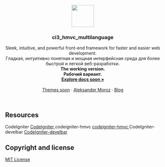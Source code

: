 <p align="center">
  <a href="http://moroz.rv.ua">
    <img src="http://www.beadingusa.com/images/AlphabetBlocks4.5/SterlingSilverBlockLetterCH901-C.jpg" width=72 height=72>
  </a>

  <h3 align="center">ci3_hmvc_multilanguage</h3>

  <p align="center">
    Sleek, intuitive, and powerful front-end framework for faster and easier web development.<br />
	Гладкая, интуитивно понятная и мощная интерфейсная среда для более быстрой и легкой веб-разработки.<br />
	<strong>The working version.</strong><br />
    <strong>Рабочий вариант.</strong>
    <br>
    <a href="http://moroz.rv.ua"><strong>Explore docs soon &raquo;</strong></a>
    <br>
    <br>
    <a href="http://moroz.rv.ua">Themes soon</a>
    &middot;
    <a href="http://moroz.rv.ua">Aleksander Moroz</a>
    &middot;
    <a href="http://moroz.rv.ua">Blog</a>
  </p>
</p>

<br>

## Resources
CodeIgniter
<a href="https://github.com/bcit-ci/CodeIgniter">CodeIgniter </a>
codeigniter-hmvc
<a href="https://github.com/j4chal/codeigniter-hmvc">codeigniter-hmvc </a>
CodeIgniter-develbar 
<a href="https://github.com/JCSama/CodeIgniter-develbar">CodeIgniter-develbar </a>
 
 
## Copyright and license
<a href="https://en.wikipedia.org/wiki/MIT_License">MIT License</a>  
